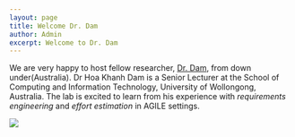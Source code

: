 ```yaml
---
layout: page
title: Welcome Dr. Dam
author: Admin
excerpt: Welcome to Dr. Dam
---
```

We are very happy to host fellow researcher, [Dr. Dam](http://www.uow.edu.au/~hoa/), from down under(Australia). Dr Hoa Khanh Dam is a Senior Lecturer at the School of Computing and Information Technology, University of Wollongong, Australia. The lab is excited to learn from his  experience with *requirements engineering* and *effort estimation* in AGILE settings. 

<img align=left
src="{{site.url}}/img/Dr.Hoa_Dam.jpg"> 

